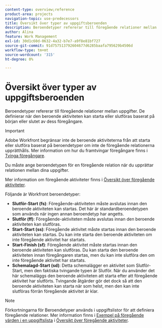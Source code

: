 ```yaml
---
content-type: overview;reference
product-area: projects
navigation-topic: use-predecessors
title: Översikt över typer av uppgiftsberoenden
description: Beroendetyper refererar till föregående relationer mellan uppgifter. De definierar när den beroende aktiviteten kan starta eller slutföras baserat på början eller slutet av dess föregångare.
author: Alina
feature: Work Management
exl-id: 30d1c60d-0632-4a32-b7e7-a9f8e81bf727
source-git-commit: 91d757513792604677d6285baafa795629b4506d
workflow-type: tm+mt
source-wordcount: '315'
ht-degree: 0%

---
```


# Översikt över typer av uppgiftsberoenden

<!-- Audited: 12/2023 -->

Beroendetyper refererar till föregående relationer mellan uppgifter. De definierar när den beroende aktiviteten kan starta eller slutföras baserat på början eller slutet av dess föregångare.

>[!IMPORTANT]
>
>Adobe Workfront begränsar inte de beroende aktiviteterna från att starta eller slutföra baserat på beroendetyper om inte de föregående relationerna upprätthålls. Mer information om hur du framtvingar föregångare finns i [Tvinga föregångare](../../../manage-work/tasks/use-prdcssrs/enforced-predecessors.md).

Du måste ange beroendetypen för en föregående relation när du upprättar relationen mellan dina uppgifter.

Mer information om föregående aktiviteter finns i [Översikt över föregående aktiviteter](../../../manage-work/tasks/use-prdcssrs/predecessors-overview.md).

Följande är Workfront beroendetyper:

* **Slutför-Start (fs)**: Föregående-aktiviteten måste avslutas innan den beroende aktiviteten kan startas. Det här är standardberoendetypen som används när ingen annan beroendetyp har angetts.
* **Slutför (ff)**: Föregående-aktiviteten måste avslutas innan den beroende aktiviteten kan slutföras.
* **Start-Start (ss)**: Föregående aktivitet måste startas innan den beroende aktiviteten kan startas. Du kan inte starta den beroende aktiviteten om inte föregående aktivitet har startats.
* **Start-Finish (sf)**: Föregående aktivitet måste startas innan den beroende aktiviteten kan slutföras. Du kan starta den beroende aktiviteten innan föregångaren startas, men du kan inte slutföra den om inte föregående aktivitet har startats.
* **Schemalagd-Start (sd)**: Detta schemalägger en aktivitet som Slutför-Start, men den faktiska tvingande typen är Slutför. När du använder det här schemaläggs den beroende aktiviteten att starta efter att föregående aktivitet har slutförts. Tvingande åtgärder gör det dock så att den beroende aktiviteten kan starta när som helst, men den kan inte slutföras förrän föregående aktivitet är klar.

>[!NOTE]
>
>Förkortningarna för Beroendetyper används i uppgiftslistor för att definiera föregående relationer. Mer information finns i [Exempel på föregående värden i en uppgiftslista](/help/quicksilver/manage-work/tasks/use-prdcssrs/predecessors-overview.md#examples-of-predecessor-values-in-a-task-list) i [Översikt över föregående aktiviteter](/help/quicksilver/manage-work/tasks/use-prdcssrs/predecessors-overview.md).

